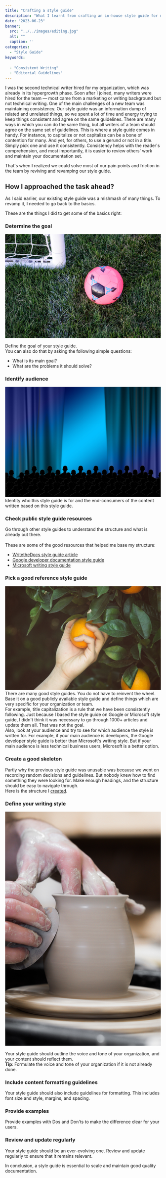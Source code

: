 ```yaml
---
title: "Crafting a style guide"
description: "What I learnt from crafting an in-house style guide for my team."
date: "2023-06-23"
banner:
  src: "../../images/editing.jpg"
  alt: ""
  caption: ''
categories:
  - "Style Guide"
keywords:
  
  - "Consistent Writing"
  - "Editorial Guidelines"
---
```


I was the second technical writer hired for my organization, which was already in its hypergrowth phase. Soon after I joined, many writers were hired for the team — most came from a marketing or writing background but not technical writing. One of the main challenges of a new team was maintaining consistency. Our style guide was an information dump of related and unrelated things, so we spent a lot of time and energy trying to keep things consistent and agree on the same guidelines. There are many ways in which you can do the same thing, but all writers of a team should agree on the same set of guidelines. This is where a style guide comes in handy. For instance, to capitalize or not capitalize can be a bone of contention for many. And yet, for others, to use a gerund or not in a title. Simply pick one and use it consistently. Consistency helps with the reader's comprehension, and most importantly, it is easier to review others' work and maintain your documentation set.

That's when I realized we could solve most of our pain points and friction in the team by reviving and revamping our style guide.



## How I approached the task ahead?

As I said earlier, our existing style guide was a mishmash of many things. To revamp it, I needed to go back to the basics. 


These are the things I did to get some of the basics right:

### Determine the goal 

![This is the alt tag.](../../images/goal.jpg)

Define the goal of your style guide.<br/>You can also do that by asking the following simple questions:

- What is its main goal?
- What are the problems it should solve?

### Identify audience

![This is the alt tag.](../../images/audience.jpg)
 Identity who this style guide is for and the end-consumers of the content written based on this style guide.

### Check public style guide resources
Go through other style guides to understand the structure and what is already out there.<br/><br/>These are some of the good resources that helped me base my structure:

- [WritetheDocs style guide article](https://www.writethedocs.org/guide/writing/style-guides/)
- [Google developer documentation style guide](https://developers.google.com/style)
- [Microsoft writing style guide](https://learn.microsoft.com/en-us/style-guide/welcome/)


### Pick a good reference style guide

![This is the alt tag.](../../images/pick.jpg)
  There are many good style guides. You do not have to reinvent the wheel. Base it on a good publicly available style guide and define things which are very specific for your organization or team.<br/>For example, title capitalization is a rule that we have been consistently following. Just because I based the style guide on Google or Microsoft style guide, I didn't think it was necessary to go through 1000+ articles and update them all. That was not the goal.<br/>Also, look at your audience and try to see for which audience the style is written for. For example, if your main audience is developers, the Google developer style guide is better than Microsoft's writing style. But if your main audience is less technical business users, Microsoft is a better option.

### Create a good skeleton
  Partly why the previous style guide was unusable was because we went on recording random decisions and guidelines. But nobody knew how to find something they were looking for. Make enough headings, and the structure should be easy to navigate through.<br/>Here is the structure I [created](https://docs.google.com/document/d/1DVeO0TvUAlk5_eTWr6sskTcu2Ir4M_Mxhb1CIZxUjH8/edit?pli=1).


### Define your writing style
![This is the alt tag.](../../images/pottery.jpg)

Your style guide should outline the voice and tone of your organization, and your content should reflect them.<br/>**Tip**: Formulate the voice and tone of your organization if it is not already done.

### Include content formatting guidelines

Your style guide should also include guidelines for formatting. This includes font size and style, margins, and spacing.

### Provide examples
Provide examples with Dos and Don'ts to make the difference clear for your users.

### Review and update regularly

Your style guide should be an ever-evolving one. Review and update regularly to ensure that it remains relevant.

In conclusion, a style guide is essential to scale and maintain good quality documentation.

